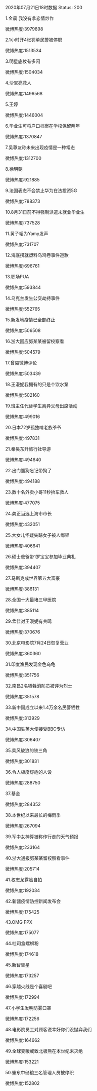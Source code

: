 2020年07月21日18时数据
Status: 200

1.金晨 我没有拿恋情炒作

微博热度:3979898

2.1小时开4张罚单民警被停职

微博热度:1513534

3.明星底妆有多闪

微博热度:1504034

4.沙宝亮救人

微博热度:1496568

5.王婷

微博热度:1446004

6.毕业生可将户口档案在学校保留两年

微博热度:1370847

7.吴尊友称未来出现疫情是一种常态

微博热度:1312700

8.徐明朝

微博热度:921885

9.法国表态不会禁止华为在法投资5G

微博热度:788373

10.8月31日前不得强制派遣未就业毕业生

微博热度:737528

11.黄子韬为Yamy发声

微博热度:731707

12.海底捞就塑料乌鸡卷事件道歉

微博热度:696761

13.职场PUA

微博热度:593844

14.乌克兰发生公交劫持事件

微博热度:552765

15.新发地疫情已全部终止

微博热度:506508

16.浙大回应努某某被留校察看

微博热度:504579

17.曾毅微博评论

微博热度:503439

18.王漫妮我拥有的只是个饮水泵

微博热度:502160

19.班主任代替学生离异父母出席活动

微博热度:499016

20.日本72岁孤独啃老族爷爷

微博热度:497831

21.秦昊东升旅行社导游

微博热度:494640

22.出门遛狗忘记带狗了

微博热度:494188

23.数十名外卖小哥11秒抬车救人

微博热度:477075

24.龚正当选上海市市长

微博热度:432051

25.大女儿怀疑失踪女子被人绑架

微博热度:406641

26.硕士爸爸带1岁宝宝参加毕业典礼

微博热度:394407

27.马斯克成世界第五大富豪

微博热度:386131

28.全国十大最堵三甲医院

微博热度:385114

29.孟佳对王漫妮有共鸣

微博热度:370676

30.北京电影院7月24日恢复营业

微博热度:360360

31.印度渔民发现金色乌龟

微博热度:351756

32.南昌2名牺牲消防员被评为烈士

微博热度:351578

33.新中国成立以来1.4万余名民警牺牲

微博热度:313929

34.中国驻英大使接受BBC专访

微博热度:306407

35.乘风破浪的铁三角

微博热度:301831

36.令人极度舒适的人设

微博热度:288750

37.基金

微博热度:284352

38.本世纪以来最长的梅雨季

微博热度:267094

39.军中女神算被称作行走的天气预报

微博热度:233164

40.浙大通报努某某留校察看事件

微博热度:205714

41.权志龙露脸自拍

微博热度:192034

42.新疆疫情防控新闻发布会

微博热度:175425

43.OMG FPX

微博热度:175077

44.吐司盒螺蛳粉

微博热度:174618

45.新智彗星

微博热度:173257

46.穿越火线是个喜剧吧

微博热度:172994

47.小学生发明防雾口罩

微博热度:172256

48.电影院员工对顾客说幸好你们没抛弃我们

微博热度:164662

49.全球变暖或致北极熊在本世纪末灭绝

微博热度:153221

50.肇东中储粮三名管理人员被停职

微博热度:152802


